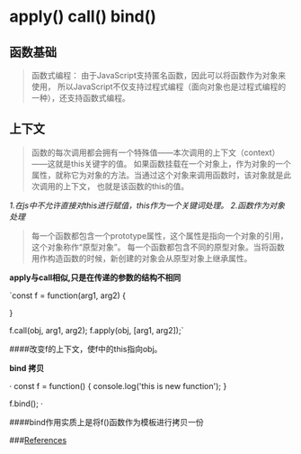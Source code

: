 # apply() call() bind()

## 函数基础
>函数式编程： 由于JavaScript支持匿名函数，因此可以将函数作为对象来使用， 所以JavaScript不仅支持过程式编程（面向对象也是过程式编程的一种），还支持函数式编程。

## 上下文
>函数的每次调用都会拥有一个特殊值——本次调用的上下文（context）——这就是this关键字的值。 如果函数挂载在一个对象上，作为对象的一个属性，就称它为对象的方法。当通过这个对象来调用函数时，该对象就是此次调用的上下文， 也就是该函数的this的值。

*1.在js中不允许直接对this进行赋值，this作为一个关键词处理。*
*2.函数作为对象处理*

>每一个函数都包含一个prototype属性，这个属性是指向一个对象的引用，这个对象称作“原型对象”。 每一个函数都包含不同的原型对象。当将函数用作构造函数的时候，新创建的对象会从原型对象上继承属性。

**apply与call相似,只是在传递的参数的结构不相同**

`const f = function(arg1, arg2) {

}

f.call(obj, arg1, arg2);
f.apply(obj, [arg1, arg2]);`

####改变f的上下文，使f中的this指向obj。

**bind 拷贝**

·
const  f = function() {
  console.log('this is new function');
}

f.bind();
·

####bind作用实质上是将f()函数作为模板进行拷贝一份



###[References](http://wwsun.github.io/posts/javascript-functions.html)
